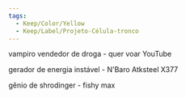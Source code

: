 ```yaml
---
tags:
  - Keep/Color/Yellow
  - Keep/Label/Projeto-Célula-tronco
---
```



vampiro vendedor de droga - quer voar YouTube

gerador de energia instável - N'Baro Atksteel X377

gênio de shrodinger - fishy max